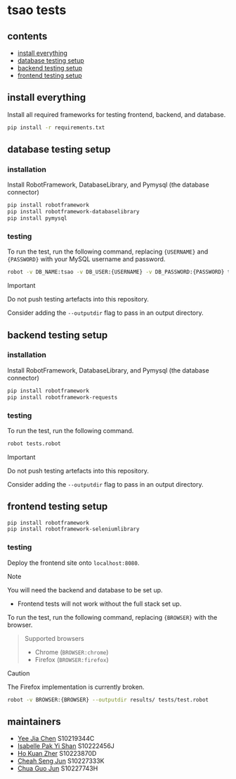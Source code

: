 # tsao tests
## contents
- [install everything](#install-everything)
- [database testing setup](#database-testing-setup)
- [backend testing setup](#backend-testing-setup)
- [frontend testing setup](#frontend-testing-setup)

## install everything
Install all required frameworks for testing frontend, backend, and database.
```sh
pip install -r requirements.txt
```

## database testing setup
### installation
Install RobotFramework, DatabaseLibrary, and Pymysql (the database connector)
```sh
pip install robotframework
pip install robotframework-databaselibrary
pip install pymysql
```

### testing
To run the test, run the following command, replacing `{USERNAME}` and `{PASSWORD}` with your MySQL username and password.
```sh
robot -v DB_NAME:tsao -v DB_USER:{USERNAME} -v DB_PASSWORD:{PASSWORD} tests.robot
```
> [!IMPORTANT]  
> Do not push testing artefacts into this repository.
> 
> Consider adding the `--outputdir` flag to pass in an output directory.

## backend testing setup
### installation
Install RobotFramework, DatabaseLibrary, and Pymysql (the database connector)
```sh
pip install robotframework
pip install robotframework-requests
```

### testing
To run the test, run the following command.
```sh
robot tests.robot
```
> [!IMPORTANT]  
> Do not push testing artefacts into this repository.
> 
> Consider adding the `--outputdir` flag to pass in an output directory.

## frontend testing setup
```sh
pip install robotframework
pip install robotframework-seleniumlibrary
```

### testing
Deploy the frontend site onto `localhost:8080`.
> [!NOTE]  
> You will need the backend and database to be set up.
> - Frontend tests will not work without the full stack set up.

To run the test, run the following command, replacing `{BROWSER}` with the browser.
> Supported browsers
> - Chrome (`BROWSER:chrome`)
> - Firefox (`BROWSER:firefox`)

> [!CAUTION]
> The Firefox implementation is currently broken.

```sh
robot -v BROWSER:{BROWSER} --outputdir results/ tests/test.robot
```

## maintainers
- [Yee Jia Chen](https://github.com/jiachenyee) S10219344C
- [Isabelle Pak Yi Shan](https://github.com/isabellepakyishan) S10222456J
- [Ho Kuan Zher](https://github.com/Kuan-Zher) S10223870D
- [Cheah Seng Jun](https://github.com/DanielCheahSJ) S10227333K
- [Chua Guo Jun](https://github.com/GuojunLoser) S10227743H
